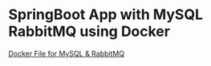 # SpringBoot App with MySQL RabbitMQ using Docker

[Docker File for MySQL & RabbitMQ](https://github.com/iamvickyav/SpringBoot_Docker_MySQL_RabbitMQ/blob/master/src/main/docker/docker-compose.yml "Docker File for MySQL & RabbitMQ")
